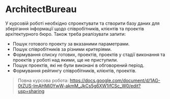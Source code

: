 # ArchitectBureau
У курсовій роботі необхідно спроектувати та створити базу даних для зберігання інформації щодо співробітників, клієнтів та проектів архітектурного бюро.
Також треба реалізувати запити:
- Пошук готового проекту за вказаними параметрами.
- Пошук співробітників за різними критеріями.
- Формування списку готових, проектів, проектів у стадії виконання та проектів у роботі над якими, ще не приступили.
- Пошук проектів, які не були виконані в обговорений період.
- Формування рейтингу співробітників, клієнтів, проектів.
> Повна курсова робота: https://docs.google.com/document/d/1AG-0tZUS-ImAHMi0YwW-akmM_JkCs5g6XW1ifCSc_W0/edit?usp=sharing
